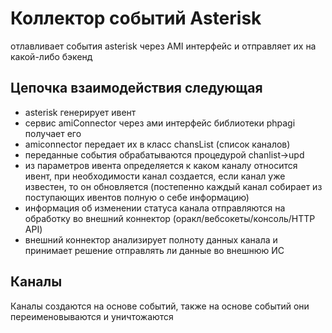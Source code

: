 # Коллектор событий Asterisk
отлавливает события asterisk через AMI интерфейс и отправляет их на какой-либо бэкенд

## Цепочка взаимодействия следующая
* asterisk генерирует ивент
* сервис amiConnector через ами интерфейс библиотеки phpagi получает его
* amiconnector передает их в класс chansList (список каналов)
* переданные события обрабатываются процедурой chanlist->upd
* из параметров ивента определяется к каком каналу относится ивент, при необходимости канал создается, если канал уже известен, то он обновляется (постепенно каждый канал собирает из поступающих ивентов полную о себе информацию)
* информация об изменении статуса канала отправляются на обработку во внешний коннектор (оракл/вебсокеты/консоль/HTTP API)
* внешний коннектор анализирует полноту данных канала и принимает решение отправлять ли данные во внешнюю ИС

## Каналы
Каналы создаются на основе событий, также на основе событий они переименовываются и уничтожаются
